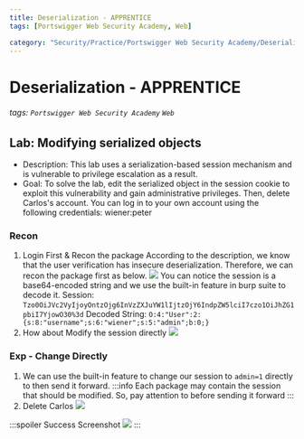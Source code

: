 ```yaml
---
title: Deserialization - APPRENTICE
tags: [Portswigger Web Security Academy, Web]

category: "Security/Practice/Portswigger Web Security Academy/Deserialization"
---
```


# Deserialization - APPRENTICE
<!-- more -->
###### tags: `Portswigger Web Security Academy` `Web`

## Lab: Modifying serialized objects
* Description: This lab uses a serialization-based session mechanism and is vulnerable to privilege escalation as a result.
* Goal: To solve the lab, edit the serialized object in the session cookie to exploit this vulnerability and gain administrative privileges. Then, delete Carlos's account.
You can log in to your own account using the following credentials: wiener:peter

### Recon
1. Login First & Recon the package
According to the description, we know that the user verification has insecure deserialization. Therefore, we can recon the package first as below.
![](https://i.imgur.com/zuKHXRF.png)
You can notice the session is a base64-encoded string and we use the built-in feature in burp suite to decode it.
Session: `Tzo0OiJVc2VyIjoyOntzOjg6InVzZXJuYW1lIjtzOjY6IndpZW5lciI7czo1OiJhZG1pbiI7YjowO30%3d`
Decoded String: `O:4:"User":2:{s:8:"username";s:6:"wiener";s:5:"admin";b:0;}`
2. How about Modify the session directly
![](https://i.imgur.com/Ent5yuu.png)


### Exp - Change Directly
1. We can use the built-in feature to change our session to `admin=1` directly to then send it forward.
    :::info
    Each package may contain the session that should be modified. So, pay attention to before sending it forward
    :::
2. Delete Carlos
![](https://i.imgur.com/9KGxgZD.png)

:::spoiler Success Screenshot
![](https://i.imgur.com/eQEfiaw.png)
:::